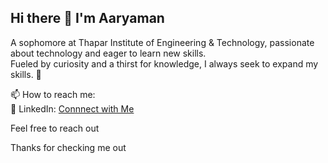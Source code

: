 ## Hi there 👋 I'm Aaryaman 
A sophomore at Thapar Institute of Engineering & Technology, passionate about technology and eager to learn new skills.<br>
Fueled by curiosity and a thirst for knowledge, I always seek to expand my skills. 🚀

📫 How to reach me: <br>
🔗 LinkedIn: [Connnect with Me](https://www.linkedin.com/in/aaryaman-arora-b07520312/)

Feel free to reach out

Thanks for checking me out
